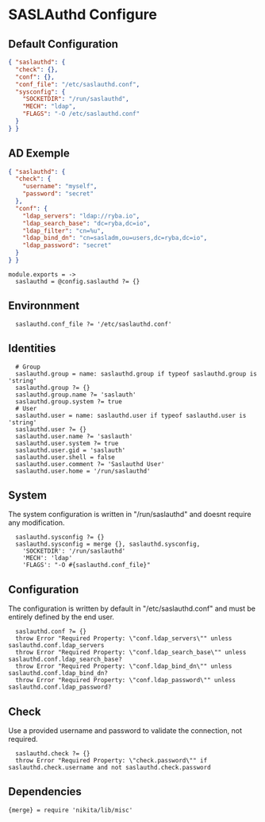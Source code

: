 
# SASLAuthd Configure

## Default Configuration

```json
{ "saslauthd": {
  "check": {},
  "conf": {},
  "conf_file": "/etc/saslauthd.conf",
  "sysconfig": {
    "SOCKETDIR": "/run/saslauthd",
    "MECH": "ldap",
    "FLAGS": "-O /etc/saslauthd.conf"
  }
} }
```

## AD Exemple

```json
{ "saslauthd": {
  "check": {
    "username": "myself",
    "password": "secret"
  },
  "conf": {
    "ldap_servers": "ldap://ryba.io",
    "ldap_search_base": "dc=ryba,dc=io",
    "ldap_filter": "cn=%u",
    "ldap_bind_dn": "cn=sasladm,ou=users,dc=ryba,dc=io",
    "ldap_password": "secret"
  }
} }
```

    module.exports = ->
      saslauthd = @config.saslauthd ?= {}

## Environnment

      saslauthd.conf_file ?= '/etc/saslauthd.conf'

## Identities

      # Group
      saslauthd.group = name: saslauthd.group if typeof saslauthd.group is 'string'
      saslauthd.group ?= {}
      saslauthd.group.name ?= 'saslauth'
      saslauthd.group.system ?= true
      # User
      saslauthd.user = name: saslauthd.user if typeof saslauthd.user is 'string'
      saslauthd.user ?= {}
      saslauthd.user.name ?= 'saslauth'
      saslauthd.user.system ?= true
      saslauthd.user.gid = 'saslauth'
      saslauthd.user.shell = false
      saslauthd.user.comment ?= 'Saslauthd User'
      saslauthd.user.home = '/run/saslauthd'

## System

The system configuration is written in "/run/saslauthd" and doesnt require any
modification.

      saslauthd.sysconfig ?= {}
      saslauthd.sysconfig = merge {}, saslauthd.sysconfig,
        'SOCKETDIR': '/run/saslauthd'
        'MECH': 'ldap'
        'FLAGS': "-O #{saslauthd.conf_file}"

## Configuration

The configuration is written by default in "/etc/saslauthd.conf" and must be 
entirely defined by the end user.

      saslauthd.conf ?= {}
      throw Error "Required Property: \"conf.ldap_servers\"" unless saslauthd.conf.ldap_servers
      throw Error "Required Property: \"conf.ldap_search_base\"" unless saslauthd.conf.ldap_search_base?
      throw Error "Required Property: \"conf.ldap_bind_dn\"" unless saslauthd.conf.ldap_bind_dn?
      throw Error "Required Property: \"conf.ldap_password\"" unless saslauthd.conf.ldap_password?

## Check

Use a provided username and password to validate the connection, not required.

      saslauthd.check ?= {}
      throw Error "Required Property: \"check.password\"" if saslauthd.check.username and not saslauthd.check.password

## Dependencies

    {merge} = require 'nikita/lib/misc'
